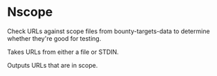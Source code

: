 # Nscope
Check URLs against scope files from bounty-targets-data to determine whether they're good for testing.

Takes URLs from either a file or STDIN.

Outputs URLs that are in scope.
